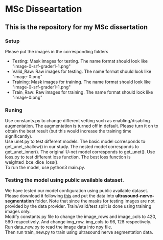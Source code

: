 # MSc Disseartation

## This is the repository for my MSc dissertation

### Setup
Please put the images in the corresponding folders.  
- Testing: Mask images for testing. The name format should look like "image-0-srf-grader1-1.png"
- Valid_Raw: Raw images for testing. The name format should look like "image-0.png"
- Training: Mask images for training. The name format should look like "image-0-srf-grader1-1.png"
- Train_Raw: Raw images for training. The name format should look like "image-0.png"

### Runing
Use constants.py to change different setting such as enabling/disabling augmentation.  The augmentation is turned off in default. Please turn it on to obtain the best result (but this would increase the training time significantly).  
Use unet.py to test different models.  The basic model corresponds to get_unet_shallow() in our study. The nested model corresponds to get_unet_inner(). The original U-net model corresponds to get_unet(). 
Use loss.py to test different loss function. The best loss function is weighted_bce_dice_loss().  
To run the model, use python3 main.py.   

### Testing the model using public available dataset.
We have tested our model configuration using public available dataset.  
Please download it following [this](https://www.kaggle.com/c/ultrasound-nerve-segmentation/data) and put the data into **ultrasound-nerve-segmentation** folder.  Note that since the masks for testing images are not provided by the data provider. Train/valid/test split is done using training images only.  
Modify constants.py file to change the image_rows and image_cols to 420, 580 respectively. And change img_row, img_cols to 96, 128 respectively.  
Run data_new.py to read the image data into npy file.  
Then run train_new.py to train using ultrasound nerve segmentation data.  
